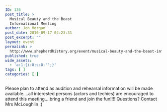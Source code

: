 ```yaml
---
ID: 136
post_title: >
  Musical Beauty and the Beast
  Informational Meeting
author: Jon Morgan
post_date: 2016-09-17 04:23:31
post_excerpt: ""
layout: event
permalink: >
  http://www.shepherdhistory.org/event/musical-beauty-and-the-beast-informational-meeting/
published: true
wide_assets:
  - 'a:1:{i:0;s:0:"";}'
tags: [ ]
categories: [ ]
---
```

Please plan to attend as audition and rehearsal information will be made available....all interested persons (actors and techies) are encouraged to attend this meeting....bring a friend and join the f<span class="text_exposed_show">un!!!! Questions? Contact Mrs McLoughlin <span class="_47e3"><i class="img sp_fM-mz8spZ1b sx_5371b4"></i><span class="_7oe">:)</span></span></span>